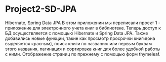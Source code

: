 # Project2-SD-JPA
Hibernate, Spring Data JPA
В этом приложении мы переписали проект 1 - приложение для электронного учета книг в библиотеке. Теперь доступ к БД осуществляется с помощью Hibernate и Spring Data JPA. Также добавились новые функции, такие как просмотр просрочки книги(она выделяется красным), поиск книги по названию или первым буквам этого названия, пагинация и сортировка книг для более удобной работы с ними. Отображение страниц по прежнему с помощью форм thymeleaf.
